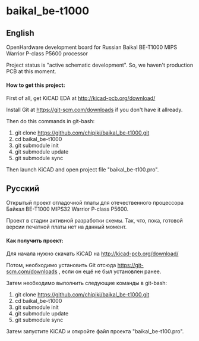 # baikal_be-t1000

## English

OpenHardware development board for Russian Baikal BE-T1000 MIPS Warrior P-class P5600 processor

Project status is "active schematic development". So, we haven't production PCB at this moment.

#### How to get this project:

First of all, get KiCAD EDA at http://kicad-pcb.org/download/

Install Git at https://git-scm.com/downloads if you don't have it allready.

Then do this commands in git-bash:
1) git clone https://github.com/chipiki/baikal_be-t1000.git
2) cd baikal_be-t1000
3) git submodule init
4) git submodule update
5) git submodule sync

Then launch KiCAD and open project file "baikal_be-t100.pro". 

## Русский

Открытый проект отладочной платы для отечественного процессора Байкал BE-T1000 MIPS32 Warrior P-class P5600.

Проект в стадии активной разработки схемы. Так, что, пока, готовой версии печатной платы нет на данный момент.

#### Как получить проект:

Для начала нужно скачать KiCAD на http://kicad-pcb.org/download/

Потом, необходимо установить Git отсюда https://git-scm.com/downloads , если он ещё не был установлен ранее.

Затем необходимо выполнить следующие команды в git-bash:
1) git clone https://github.com/chipiki/baikal_be-t1000.git
2) cd baikal_be-t1000
3) git submodule init
4) git submodule update
5) git submodule sync

Затем запустите KiCAD и откройте файл проекта "baikal_be-t100.pro". 

